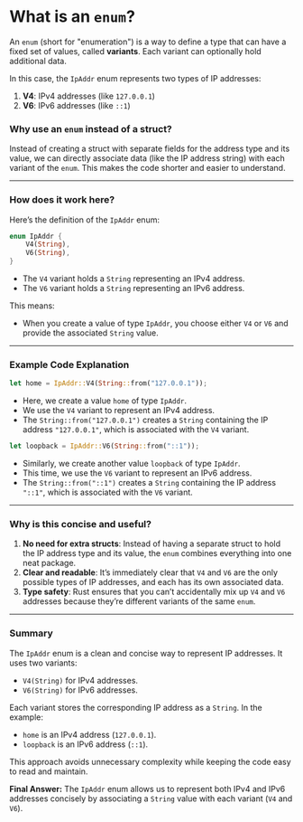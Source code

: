 # What is an `enum`?
An `enum` (short for "enumeration") is a way to define a type that can have a fixed set of values, called **variants**. Each variant can optionally hold additional data.

In this case, the `IpAddr` enum represents two types of IP addresses:
1. **V4**: IPv4 addresses (like `127.0.0.1`)
2. **V6**: IPv6 addresses (like `::1`)

### Why use an `enum` instead of a struct?
Instead of creating a struct with separate fields for the address type and its value, we can directly associate data (like the IP address string) with each variant of the `enum`. This makes the code shorter and easier to understand.

---

### How does it work here?

Here’s the definition of the `IpAddr` enum:

```rust
enum IpAddr {
    V4(String),
    V6(String),
}
```

- The `V4` variant holds a `String` representing an IPv4 address.
- The `V6` variant holds a `String` representing an IPv6 address.

This means:
- When you create a value of type `IpAddr`, you choose either `V4` or `V6` and provide the associated `String` value.

---

### Example Code Explanation

```rust
let home = IpAddr::V4(String::from("127.0.0.1"));
```

- Here, we create a value `home` of type `IpAddr`.
- We use the `V4` variant to represent an IPv4 address.
- The `String::from("127.0.0.1")` creates a `String` containing the IP address `"127.0.0.1"`, which is associated with the `V4` variant.

```rust
let loopback = IpAddr::V6(String::from("::1"));
```

- Similarly, we create another value `loopback` of type `IpAddr`.
- This time, we use the `V6` variant to represent an IPv6 address.
- The `String::from("::1")` creates a `String` containing the IP address `"::1"`, which is associated with the `V6` variant.

---

### Why is this concise and useful?

1. **No need for extra structs**: Instead of having a separate struct to hold the IP address type and its value, the `enum` combines everything into one neat package.
2. **Clear and readable**: It’s immediately clear that `V4` and `V6` are the only possible types of IP addresses, and each has its own associated data.
3. **Type safety**: Rust ensures that you can’t accidentally mix up `V4` and `V6` addresses because they’re different variants of the same `enum`.

---

### Summary

The `IpAddr` enum is a clean and concise way to represent IP addresses. It uses two variants:
- `V4(String)` for IPv4 addresses.
- `V6(String)` for IPv6 addresses.

Each variant stores the corresponding IP address as a `String`. In the example:
- `home` is an IPv4 address (`127.0.0.1`).
- `loopback` is an IPv6 address (`::1`).

This approach avoids unnecessary complexity while keeping the code easy to read and maintain.

**Final Answer:**
The `IpAddr` enum allows us to represent both IPv4 and IPv6 addresses concisely by associating a `String` value with each variant (`V4` and `V6`).
